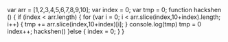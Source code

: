 var arr = [1,2,3,4,5,6,7,8,9,10];
var index = 0;
var tmp = 0;
function hackshen () {
    if (index < arr.length) {
        for (var i = 0; i < arr.slice(index,10+index).length; i++) {
            tmp += arr.slice(index,10+index)[i];
        }
        console.log(tmp)
        tmp = 0
        index++;
        hackshen()
    }else {
        index = 0;
    }
}
